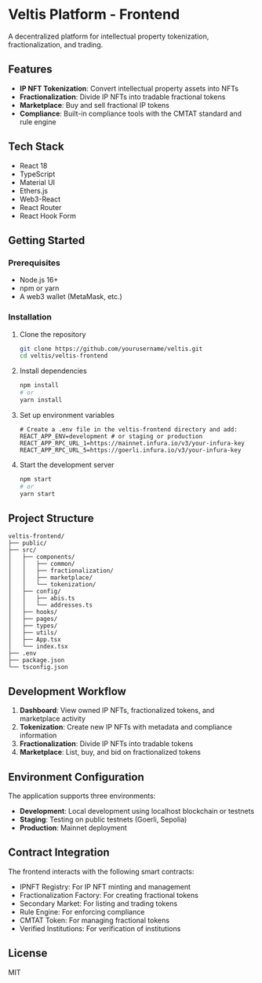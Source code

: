 # Veltis Platform - Frontend

A decentralized platform for intellectual property tokenization, fractionalization, and trading.

## Features

- **IP NFT Tokenization**: Convert intellectual property assets into NFTs
- **Fractionalization**: Divide IP NFTs into tradable fractional tokens
- **Marketplace**: Buy and sell fractional IP tokens
- **Compliance**: Built-in compliance tools with the CMTAT standard and rule engine

## Tech Stack

- React 18
- TypeScript
- Material UI
- Ethers.js
- Web3-React
- React Router
- React Hook Form

## Getting Started

### Prerequisites

- Node.js 16+
- npm or yarn
- A web3 wallet (MetaMask, etc.)

### Installation

1. Clone the repository
   ```bash
   git clone https://github.com/yourusername/veltis.git
   cd veltis/veltis-frontend
   ```

2. Install dependencies
   ```bash
   npm install
   # or
   yarn install
   ```

3. Set up environment variables
   ```
   # Create a .env file in the veltis-frontend directory and add:
   REACT_APP_ENV=development # or staging or production
   REACT_APP_RPC_URL_1=https://mainnet.infura.io/v3/your-infura-key
   REACT_APP_RPC_URL_5=https://goerli.infura.io/v3/your-infura-key
   ```

4. Start the development server
   ```bash
   npm start
   # or
   yarn start
   ```

## Project Structure

```
veltis-frontend/
├── public/
├── src/
│   ├── components/
│   │   ├── common/
│   │   ├── fractionalization/
│   │   ├── marketplace/
│   │   └── tokenization/
│   ├── config/
│   │   ├── abis.ts
│   │   └── addresses.ts
│   ├── hooks/
│   ├── pages/
│   ├── types/
│   ├── utils/
│   ├── App.tsx
│   └── index.tsx
├── .env
├── package.json
└── tsconfig.json
```

## Development Workflow

1. **Dashboard**: View owned IP NFTs, fractionalized tokens, and marketplace activity
2. **Tokenization**: Create new IP NFTs with metadata and compliance information
3. **Fractionalization**: Divide IP NFTs into tradable tokens
4. **Marketplace**: List, buy, and bid on fractionalized tokens

## Environment Configuration

The application supports three environments:

- **Development**: Local development using localhost blockchain or testnets
- **Staging**: Testing on public testnets (Goerli, Sepolia)
- **Production**: Mainnet deployment

## Contract Integration

The frontend interacts with the following smart contracts:

- IPNFT Registry: For IP NFT minting and management
- Fractionalization Factory: For creating fractional tokens
- Secondary Market: For listing and trading tokens
- Rule Engine: For enforcing compliance
- CMTAT Token: For managing fractional tokens
- Verified Institutions: For verification of institutions

## License

MIT 